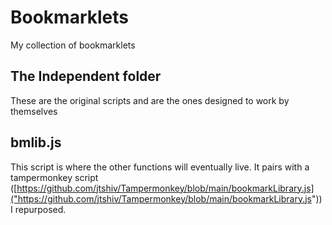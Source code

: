 # Bookmarklets
 My collection of bookmarklets

## The Independent folder
These are the original scripts and are the ones designed to work by themselves

## bmlib.js
This script is where the other functions will eventually live. It pairs with a tampermonkey script ([https://github.com/jtshiv/Tampermonkey/blob/main/bookmarkLibrary.js]("https://github.com/jtshiv/Tampermonkey/blob/main/bookmarkLibrary.js")) I repurposed.

